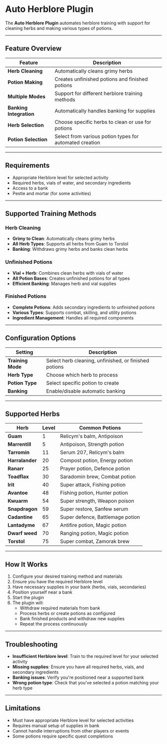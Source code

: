 # Auto Herblore Plugin

The **Auto Herblore Plugin** automates herblore training with support for cleaning herbs and making various types of potions.

---

## Feature Overview

| Feature                    | Description                                                    |
|----------------------------|----------------------------------------------------------------|
| **Herb Cleaning**          | Automatically cleans grimy herbs                              |
| **Potion Making**          | Creates unfinished potions and finished potions               |
| **Multiple Modes**         | Support for different herblore training methods               |
| **Banking Integration**    | Automatically handles banking for supplies                     |
| **Herb Selection**         | Choose specific herbs to clean or use for potions             |
| **Potion Selection**       | Select from various potion types for automated creation       |

---

## Requirements

- Appropriate Herblore level for selected activity
- Required herbs, vials of water, and secondary ingredients
- Access to a bank
- Pestle and mortar (for some activities)

---

## Supported Training Methods

### Herb Cleaning
- **Grimy to Clean**: Automatically cleans grimy herbs
- **All Herb Types**: Supports all herbs from Guam to Torstol
- **Banking**: Withdraws grimy herbs and banks clean herbs

### Unfinished Potions
- **Vial + Herb**: Combines clean herbs with vials of water
- **All Potion Bases**: Creates unfinished potions for all types
- **Efficient Banking**: Manages herb and vial supplies

### Finished Potions
- **Complete Potions**: Adds secondary ingredients to unfinished potions
- **Various Types**: Supports combat, skilling, and utility potions
- **Ingredient Management**: Handles all required components

---

## Configuration Options

| Setting              | Description                                        |
|----------------------|----------------------------------------------------|
| **Training Mode**    | Select herb cleaning, unfinished, or finished potions |
| **Herb Type**        | Choose which herb to process                       |
| **Potion Type**      | Select specific potion to create                   |
| **Banking**          | Enable/disable automatic banking                   |

---

## Supported Herbs

| Herb      | Level | Common Potions                    |
|-----------|-------|-----------------------------------|
| **Guam**  | 1     | Relicym's balm, Antipoison        |
| **Marrentill** | 5 | Antipoison, Strength potion      |
| **Tarromin** | 11  | Serum 207, Relicym's balm        |
| **Harralander** | 20 | Compost potion, Energy potion   |
| **Ranarr** | 25    | Prayer potion, Defence potion    |
| **Toadflax** | 30  | Saradomin brew, Combat potion     |
| **Irit**   | 40    | Super attack, Fishing potion     |
| **Avantoe** | 48   | Fishing potion, Hunter potion     |
| **Kwuarm** | 54    | Super strength, Weapon poison     |
| **Snapdragon** | 59 | Super restore, Sanfew serum      |
| **Cadantine** | 65 | Super defence, Battlemage potion  |
| **Lantadyme** | 67  | Antifire potion, Magic potion     |
| **Dwarf weed** | 70 | Ranging potion, Magic potion      |
| **Torstol** | 75   | Super combat, Zamorak brew        |

---

## How It Works

1. Configure your desired training method and materials
2. Ensure you have the required Herblore level
3. Have necessary supplies in your bank (herbs, vials, secondaries)
4. Position yourself near a bank
5. Start the plugin
6. The plugin will:
   - Withdraw required materials from bank
   - Process herbs or create potions as configured
   - Bank finished products and withdraw new supplies
   - Repeat the process continuously

---

## Troubleshooting

- **Insufficient Herblore level**: Train to the required level for your selected activity
- **Missing supplies**: Ensure you have all required herbs, vials, and secondary ingredients
- **Banking issues**: Verify you're positioned near a supported bank
- **Wrong potion type**: Check that you've selected a potion matching your herb type

---

## Limitations

- Must have appropriate Herblore level for selected activities
- Requires manual setup of supplies in bank
- Cannot handle interruptions from other players or events
- Some potions require specific quest completions

